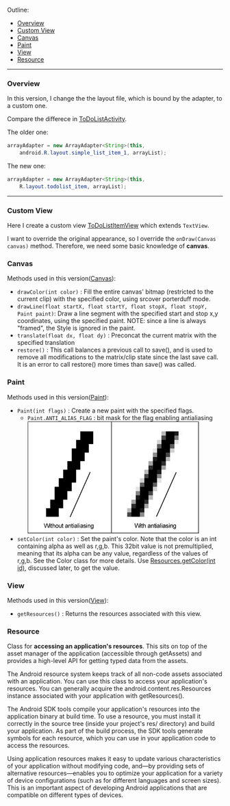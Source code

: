 Outline:

- [Overview](README.md#overview)
- [Custom View](README.md#custom-view)
- [Canvas](README.md#canvas)
- [Paint](README.md#paint)
- [View](README.md#view)
- [Resource](README.md#resource)

----

### Overview 
In this version, I change the the layout file, which is bound by the adapter, to a custom one.

Compare the differece in [ToDoListActivity](src/com/tim/todolist3/ToDoListActivity.java).

The older one:

```java
arrayAdapter = new ArrayAdapter<String>(this,
	android.R.layout.simple_list_item_1, arrayList);
```

The new one:

```java
arrayAdapter = new ArrayAdapter<String>(this,
	R.layout.todolist_item, arrayList);
```

----
### Custom View

Here I create a custom view [ToDoListItemView](src/com/tim/todolist3/ToDoListItemView.java) which extends `TextView`.

I want to override the original appearance, so I override the `onDraw(Canvas canvas)` method. Therefore, we need some basic knowledge of **canvas**.

### Canvas

Methods used in this version([Canvas](http://developer.android.com/reference/android/graphics/Canvas.html)):

- `drawColor(int color)` : Fill the entire canvas' bitmap (restricted to the current clip) with the specified color, using srcover porterduff mode.
- `drawLine(float startX, float startY, float stopX, float stopY, Paint paint)`: Draw a line segment with the specified start and stop x,y coordinates, using the specified paint. NOTE: since a line is always "framed", the Style is ignored in the paint.
- `translate(float dx, float dy)` : Preconcat the current matrix with the specified translation
- `restore()` : This call balances a previous call to save(), and is used to remove all modifications to the matrix/clip state since the last save call. It is an error to call restore() more times than save() was called.

### Paint

Methods used in this version([Paint](http://developer.android.com/reference/android/graphics/Paint.html)):

- `Paint(int flags)` : Create a new paint with the specified flags. 
	- `Paint.ANTI_ALIAS_FLAG` : bit mask for the flag enabling antialiasing
	![antialiasing](doc-img/with-without-antialiasing.gif)
- `setColor(int color)` : Set the paint's color. Note that the color is an int containing alpha as well as r,g,b. This 32bit value is not premultiplied, meaning that its alpha can be any value, regardless of the values of r,g,b. See the Color class for more details. Use [Resources.getColor(int id)](http://developer.android.com/reference/android/content/res/Resources.html#getColor%28int%29), discussed later, to get the value.

### View

Methods used in this version([View](http://developer.android.com/reference/android/view/View.html)):

- `getResources()` : Returns the resources associated with this view.

### Resource

Class for **accessing an application's resources**. This sits on top of the asset manager of the application (accessible through getAssets) and provides a high-level API for getting typed data from the assets. 

The Android resource system keeps track of all non-code assets associated with an application. You can use this class to access your application's resources. You can generally acquire the android.content.res.Resources instance associated with your application with getResources().

The Android SDK tools compile your application's resources into the application binary at build time. To use a resource, you must install it correctly in the source tree (inside your project's res/ directory) and build your application. As part of the build process, the SDK tools generate symbols for each resource, which you can use in your application code to access the resources.

Using application resources makes it easy to update various characteristics of your application without modifying code, and—by providing sets of alternative resources—enables you to optimize your application for a variety of device configurations (such as for different languages and screen sizes). This is an important aspect of developing Android applications that are compatible on different types of devices.


